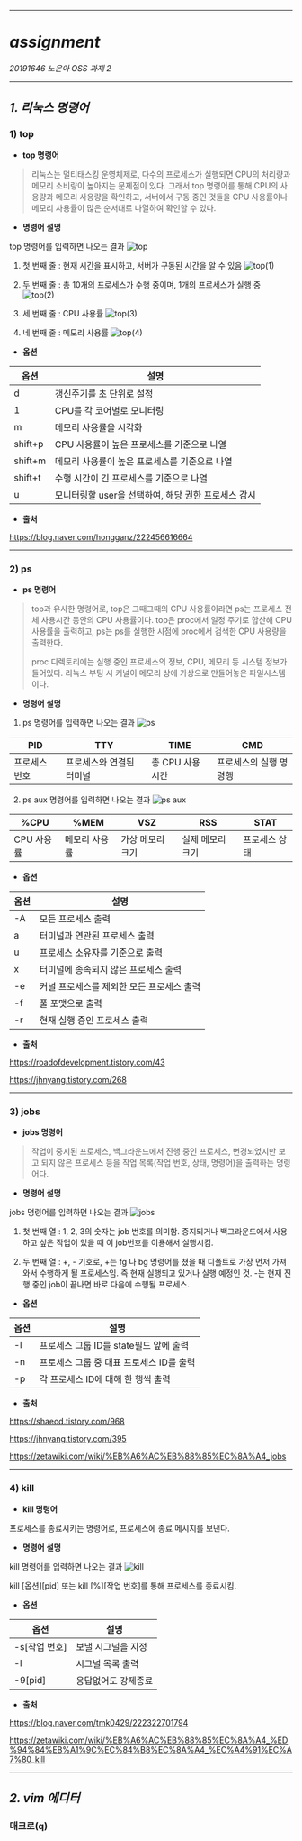 -----
# ***assignment***
*20191646 노은아 OSS 과제 2*

-----
## *1. 리눅스 명령어*

### 1) top
+ **top 명령어**

>리눅스는 멀티태스킹 운영체제로, 다수의 프로세스가 실행되면 CPU의 처리량과 메모리 소비량이 높아지는 문제점이 있다. 그래서 top 명령어를 통해 CPU의 사용량과 메모리 사용량을 확인하고, 서버에서 구동 중인 것들을 CPU 사용률이나 메모리 사용률이 많은 순서대로 나열하여 확인할 수 있다.

+ **명령어 설명**

top 명령어를 입력하면 나오는 결과
![top](https://user-images.githubusercontent.com/105151146/170634656-24c7fa0d-b86f-4423-af75-fea87c01f844.PNG)

1. 첫 번째 줄 : 현재 시간을 표시하고, 서버가 구동된 시간을 알 수 있음
![top(1)](https://user-images.githubusercontent.com/105151146/170634988-a8120b0b-6ed5-4db7-806a-82a7220e4690.PNG)

2. 두 번째 줄 : 총 10개의 프로세스가 수행 중이며, 1개의 프로세스가 실행 중
![top(2)](https://user-images.githubusercontent.com/105151146/170635277-10b6c31c-3afb-4b45-b621-4e8956b37090.PNG)

3. 세 번째 줄 : CPU 사용률
![top(3)](https://user-images.githubusercontent.com/105151146/170635380-d28185d2-4a5d-488b-ab25-e1dccdb1c94c.PNG)

4. 네 번째 줄 : 메모리 사용률
![top(4)](https://user-images.githubusercontent.com/105151146/170635460-bdf54763-6f31-4216-a03f-f9ec3c8f9ff8.PNG)

+ **옵션**

|옵션|설명|
|---|---|
|d|갱신주기를 초 단위로 설정|
|1|CPU를 각 코어별로 모니터링|
|m|메모리 사용률을 시각화|
|shift+p|CPU 사용률이 높은 프로세스를 기준으로 나열|
|shift+m|메모리 사용률이 높은 프로세스를 기준으로 나열|
|shift+t|수행 시간이 긴 프로세스를 기준으로 나열|
|u|모니터링할 user을 선택하여, 해당 권한 프로세스 감시|

+ **출처**

<https://blog.naver.com/hongganz/222456616664>

-----

### 2) ps
+ **ps 명령어**

> top과 유사한 명령어로, top은 그때그때의 CPU 사용률이라면 ps는 프로세스 전체 사용시간 동안의 CPU 사용률이다. top은 proc에서 일정 주기로 합산해 CPU 사용률을 출력하고, ps는 ps를 실행한 시점에 proc에서 검색한 CPU 사용량을 출력한다. 
>
> proc 디렉토리에는 실행 중인 프로세스의 정보, CPU, 메모리 등 시스템 정보가 들어있다. 리눅스 부팅 시 커널이 메모리 상에 가상으로 만들어놓은 파일시스템이다.

+ **명령어 설명**

1. ps 명령어를 입력하면 나오는 결과
![ps](https://user-images.githubusercontent.com/105151146/170639546-ad27b932-1b82-4661-a1d3-40a6c6add520.PNG)

|PID|TTY|TIME|CMD|
|---|---|---|---|
|프로세스 번호|프로세스와 연결된 터미널|총 CPU 사용 시간|프로세스의 실행 명령행|

2. ps aux 명령어를 입력하면 나오는 결과
![ps aux](https://user-images.githubusercontent.com/105151146/170640778-527d4103-bae2-4223-ab99-ab254ae8ecbf.PNG)

|%CPU|%MEM|VSZ|RSS|STAT|
|---|---|---|---|---|
|CPU 사용률|메모리 사용률|가상 메모리 크기|실제 메모리 크기|프로세스 상태|

+ **옵션**

|옵션|설명|
|---|---|
|-A|모든 프로세스 출력|
|a|터미널과 연관된 프로세스 출력|
|u|프로세스 소유자를 기준으로 출력|
|x|터미널에 종속되지 않은 프로세스 출력|
|-e|커널 프로세스를 제외한 모든 프로세스 출력|
|-f|풀 포맷으로 출력|
|-r|현재 실행 중인 프로세스 출력|


+ **출처**

<https://roadofdevelopment.tistory.com/43>

<https://jhnyang.tistory.com/268>

-----
### 3) jobs
+ **jobs 명령어**

> 작업이 중지된 프로세스, 백그라운드에서 진행 중인 프로세스, 변경되었지만 보고 되지 않은 프로세스 등을 작업 목록(작업 번호, 상태, 명령어)을 출력하는 명령어다.

+ **명령어 설명**

jobs 명령어를 입력하면 나오는 결과
![jobs](https://user-images.githubusercontent.com/105151146/170646548-79703eea-e914-4592-91d8-f72e14123fc4.PNG)

1. 첫 번째 열 : 1, 2, 3의 숫자는 job 번호를 의미함. 중지되거나 백그라운드에서 사용하고 싶은 작업이 있을 때 이 job번호를 이용해서 실행시킴.

3. 두 번째 열 : +, - 기호로, +는 fg 나 bg 명령어를 쳤을 때 디폴트로 가장 먼저 가져와서 수행하게 될 프로세스임. 즉 현재 실행되고 있거나 실행 예정인 것. -는 현재 진행 중인 job이 끝나면 바로 다음에 수행될 프로세스.

+ **옵션**

|옵션|설명|
|---|---|
|-l|프로세스 그룹 ID를 state필드 앞에 출력|
|-n|프로세스 그룹 중 대표 프로세스 ID를 출력|
|-p|각 프로세스 ID에 대해 한 행씩 출력|

+ **출처**

<https://shaeod.tistory.com/968>

<https://jhnyang.tistory.com/395>

<https://zetawiki.com/wiki/%EB%A6%AC%EB%88%85%EC%8A%A4_jobs>

-----
### 4) kill
+ **kill 명령어**

프로세스를 종료시키는 명령어로, 프로세스에 종료 메시지를 보낸다.

+ **명령어 설명**

kill 명령어를 입력하면 나오는 결과
![kill](https://user-images.githubusercontent.com/105151146/170651027-08a2444d-33a3-48b4-9570-5e247620e0cf.PNG)

kill [옵션][pid] 또는 kill [%][작업 번호]를 통해 프로세스를 종료시킴.

+ **옵션**

|옵션|설명|
|---|---|
|-s[작업 번호]|보낼 시그널을 지정|
|-l|시그널 목록 출력|
|-9[pid]|응답없어도 강제종료|

+ **출처**

<https://blog.naver.com/tmk0429/222322701794>

<https://zetawiki.com/wiki/%EB%A6%AC%EB%88%85%EC%8A%A4_%ED%94%84%EB%A1%9C%EC%84%B8%EC%8A%A4_%EC%A4%91%EC%A7%80_kill>

-----
## *2. vim 에디터*

### 매크로(q)
